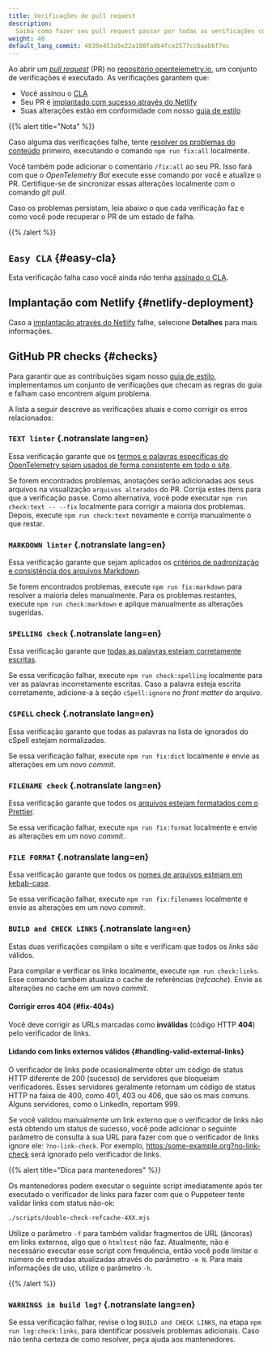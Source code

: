 ```yaml
---
title: Verificações de pull request
description:
  Saiba como fazer seu pull request passar por todas as verificações com sucesso
weight: 40
default_lang_commit: 4839e453a5e22a108fa0b4fce2577cc6aab6f7ec
---
```


Ao abrir um
[_pull request_](https://docs.github.com/en/get-started/learning-about-github/github-glossary#pull-request)
(PR) no
[repositório opentelemetry.io](https://github.com/open-telemetry/opentelemetry.io),
um conjunto de verificações é executado. As verificações garantem que:

- Você assinou o [CLA](#easy-cla)
- Seu PR é [implantado com sucesso através do Netlify](#netlify-deployment)
- Suas alterações estão em conformidade com nosso [guia de estilo](#checks)

{{% alert title="Nota" %}}

Caso alguma das verificações falhe, tente
[resolver os problemas do conteúdo](../pull-requests/#fix-issues) primeiro,
executando o comando `npm run fix:all` localmente.

Você também pode adicionar o comentário `/fix:all` ao seu PR. Isso fará com que
o _OpenTelemetry Bot_ execute esse comando por você e atualize o PR.
Certifique-se de sincronizar essas alterações localmente com o comando _git
pull_.

Caso os problemas persistam, leia abaixo o que cada verificação faz e como você
pode recuperar o PR de um estado de falha.

{{% /alert %}}

## `Easy CLA` {#easy-cla}

Esta verificação falha caso você ainda não tenha
[assinado o CLA](../prerequisites/#cla).

## Implantação com Netlify {#netlify-deployment}

Caso a [implantação através do Netlify](https://www.netlify.com/) falhe,
selecione **Detalhes** para mais informações.

## GitHub PR checks {#checks}

Para garantir que as contribuições sigam nosso
[guia de estilo](../style-guide/), implementamos um conjunto de verificações que
checam as regras do guia e falham caso encontrem algum problema.

A lista a seguir descreve as verificações atuais e como corrigir os erros
relacionados:

### `TEXT linter` {.notranslate lang=en}

Essa verificação garante que os
[termos e palavras específicas do OpenTelemetry sejam usados de forma consistente em todo o site](../style-guide/#opentelemetryio-word-list).

Se forem encontrados problemas, anotações serão adicionadas aos seus arquivos na
visualização `arquivos alterados` do PR. Corrija estes itens para que a
verificação passe. Como alternativa, você pode executar
`npm run check:text -- --fix` localmente para corrigir a maioria dos problemas.
Depois, execute `npm run check:text` novamente e corrija manualmente o que
restar.

### `MARKDOWN linter` {.notranslate lang=en}

Essa verificação garante que sejam aplicados os
[critérios de padronização e consistência dos arquivos Markdown](../style-guide/#markdown-standards).

Se forem encontrados problemas, execute `npm run fix:markdown` para resolver a
maioria deles manualmente. Para os problemas restantes, execute
`npm run check:markdown` e aplique manualmente as alterações sugeridas.

### `SPELLING check` {.notranslate lang=en}

Essa verificação garante que
[todas as palavras estejam corretamente escritas](../style-guide/#spell-checking).

Se essa verificação falhar, execute `npm run check:spelling` localmente para ver
as palavras incorretamente escritas. Caso a palavra esteja escrita corretamente,
adicione-a à seção `cSpell:ignore` no _front matter_ do arquivo.

### `CSPELL` check {.notranslate lang=en}

Essa verificação garante que todas as palavras na lista de ignorados do cSpell
estejam normalizadas.

Se essa verificação falhar, execute `npm run fix:dict` localmente e envie as
alterações em um novo _commit_.

### `FILENAME check` {.notranslate lang=en}

Essa verificação garante que todos os
[arquivos estejam formatados com o Prettier](../style-guide/#file-format).

Se essa verificação falhar, execute `npm run fix:format` localmente e envie as
alterações em um novo _commit_.

### `FILE FORMAT` {.notranslate lang=en}

Essa verificação garante que todos os
[nomes de arquivos estejam em kebab-case](../style-guide/#file-names).

Se essa verificação falhar, execute `npm run fix:filenames` localmente e envie
as alterações em um novo _commit_.

### `BUILD and CHECK LINKS` {.notranslate lang=en}

Estas duas verificações compilam o site e verificam que todos os _links_ são
válidos.

Para compilar e verificar os links localmente, execute `npm run check:links`.
Esse comando também atualiza o cache de referências (_refcache_). Envie as
alterações no cache em um novo _commit_.

#### Corrigir erros 404 {#fix-404s}

Você deve corrigir as URLs marcadas como **inválidas** (código HTTP **404**)
pelo verificador de links.

#### Lidando com links externos válidos {#handling-valid-external-links}

O verificador de links pode ocasionalmente obter um código de status HTTP
diferente de 200 (sucesso) de servidores que bloqueiam verificadores. Esses
servidores geralmente retornam um código de status HTTP na faixa de 400, como
401, 403 ou 406, que são os mais comuns. Alguns servidores, como o LinkedIn,
reportam 999.

Se você validou manualmente um link externo que o verificador de links não está
obtendo um status de sucesso, você pode adicionar o seguinte parâmetro de
consulta à sua URL para fazer com que o verificador de links ignore ele:
`?no-link-check`. Por exemplo, <https:/some-example.org?no-link-check> será
ignorado pelo verificador de links.

{{% alert title="Dica para mantenedores" %}}

Os mantenedores podem executar o seguinte script imediatamente após ter
executado o verificador de links para fazer com que o Puppeteer tente validar
links com status não-ok:

```sh
./scripts/double-check-refcache-4XX.mjs
```

Utilize o parâmetro `-f` para também validar fragmentos de URL (âncoras) em
links externos, algo que o `htmltest` não faz. Atualmente, não é necessário
executar esse script com frequência, então você pode limitar o número de
entradas atualizadas através do parâmetro `-m N`. Para mais informações de uso,
utilize o parâmetro `-h`.

{{% /alert %}}

### `WARNINGS in build log?` {.notranslate lang=en}

Se essa verificação falhar, revise o log `BUILD and CHECK LINKS`, na etapa
`npm run log:check:links`, para identificar possíveis problemas adicionais. Caso
não tenha certeza de como resolver, peça ajuda aos mantenedores.
